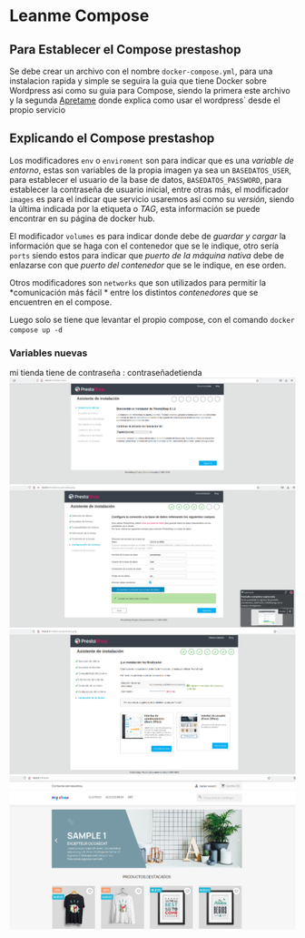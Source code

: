 # Leanme Compose

## Para Establecer el Compose prestashop
Se debe crear un archivo con el nombre `docker-compose.yml`, para una instalacion rapida y simple se seguira la guia que tiene Docker sobre Wordpress asi como su guia para Compose, siendo la primera este archivo y la segunda [Apretame](https://github.com/docker/awesome-compose/tree/master/official-documentation-samples/wordpress/) donde explica como usar el wordpress` desde el propio servicio
## Explicando el Compose prestashop
Los modificadores `env` o `enviroment` son para indicar que es una *variable de entorno*, estas son variables de la propia imagen ya sea un  `BASEDATOS_USER`, para establecer el usuario de la base de datos, `BASEDATOS_PASSWORD`, para establecer la contraseña de usuario inicial, entre otras más, el modificador `images` es para el indicar que servicio usaremos así como su *versión*,  siendo la última indicada por la etiqueta o *TAG*, esta información se puede encontrar en su página de docker hub.

El modificador `volumes` es para indicar donde debe de *guardar y cargar* la información que se haga con el contenedor que se le indique, otro sería `ports` siendo estos para indicar que *puerto de la máquina nativa* debe de enlazarse con que *puerto del contenedor* que se le indique, en ese orden.

Otros modificadores son `networks` que son utilizados para permitir la *comunicación más fácil * entre los distintos *contenedores* que se encuentren en el compose.

Luego solo se tiene que levantar el propio compose, con el comando `docker compose up -d`



### Variables nuevas






mi tienda tiene de contraseña : contraseñadetienda
![No incien un imperio de Tiendas](./imagenes/prueba1.png)
![Estoy creando un imperio](./imagenes/prueba2.png)
![Llamenme empresario](./imagenes/prueba3.png)
![No Me Digas Mas imagenes](./imagenes/prueba4.png)